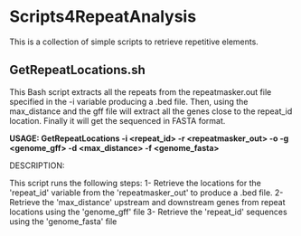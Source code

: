 # Scripts4RepeatAnalysis
This is a collection of simple scripts to retrieve repetitive elements.

## GetRepeatLocations.sh

<p>This Bash script extracts all the repeats from the repeatmasker.out file
specified in the -i <repeat_id> variable producing a .bed file. Then, using
the max_distance and the gff file will extract all the genes close to the
repeat_id location. Finally it will get the sequenced in FASTA format.</p>

<strong>USAGE: GetRepeatLocations -i <repeat_id> -r <repeatmasker_out> -o <outbase> -g <genome_gff> -d <max_distance> -f <genome_fasta></strong>

DESCRIPTION: 

This script runs the following steps:
   1- Retrieve the locations for the 'repeat_id' variable from the 
      'repeatmasker_out' to produce a .bed file.
   2- Retrieve the 'max_distance' upstream and downstream genes from 
      repeat locations using the 'genome_gff' file
   3- Retrieve the 'repeat_id' sequences using the 'genome_fasta' file
